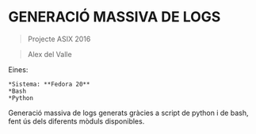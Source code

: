 GENERACIÓ MASSIVA DE LOGS
===========================

>Projecte ASIX 2016

>Alex del Valle

Eines:

	*Sistema: **Fedora 20**
	*Bash
	*Python
	
Generació massiva de logs generats gràcies a script de python i de bash, fent ús
dels diferents mòduls disponibles.

